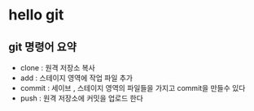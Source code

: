 # hello git 

## git 명령어 요약

- clone : 원격 저장소 복사
- add : 스테이지 영역에 작업 파일 추가
- commit : 세이브 , 스테이지 영역의 파일들을 가지고 commit을 만들수 있다 
- push : 원격 저장소에 커밋을 업로드 한다 